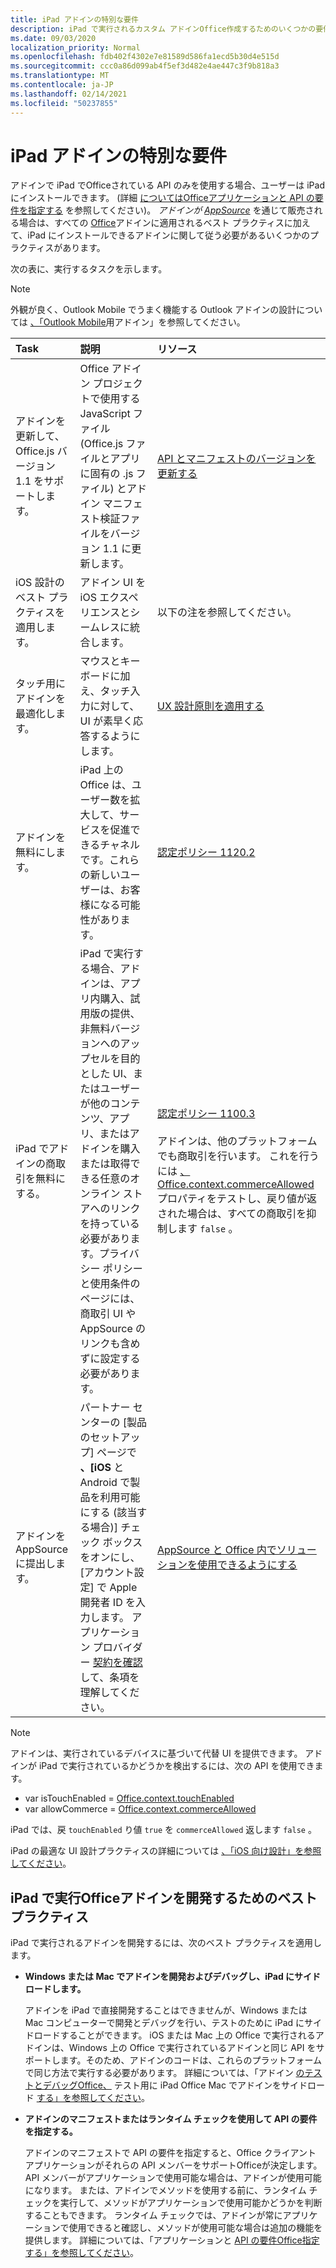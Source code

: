 ```yaml
---
title: iPad アドインの特別な要件
description: iPad で実行されるカスタム アドインOffice作成するためのいくつかの要件について説明します。
ms.date: 09/03/2020
localization_priority: Normal
ms.openlocfilehash: fdb402f4302e7e81589d586fa1ecd5b30d4e515d
ms.sourcegitcommit: ccc0a86d099ab4f5ef3d482e4ae447c3f9b818a3
ms.translationtype: MT
ms.contentlocale: ja-JP
ms.lasthandoff: 02/14/2021
ms.locfileid: "50237855"
---
```

# <a name="special-requirements-for-add-ins-on-the-ipad"></a>iPad アドインの特別な要件

アドインで iPad でOfficeされている API のみを使用する場合、ユーザーは iPad にインストールできます。 (詳細 [についてはOfficeアプリケーションと API の要件を指定する](specify-office-hosts-and-api-requirements.md) を参照してください)。 *アドインが [AppSource](https://appsource.microsoft.com)* を通じて販売される場合は、すべての [Office](../concepts/add-in-development-best-practices.md)アドインに適用されるベスト プラクティスに加えて、iPad にインストールできるアドインに関して従う必要があるいくつかのプラクティスがあります。

次の表に、実行するタスクを示します。

> [!NOTE]
> 外観が良く、Outlook Mobile でうまく機能する Outlook アドインの設計については [、「Outlook Mobile](../outlook/outlook-mobile-addins.md)用アドイン」を参照してください。

|Task|説明|リソース|
|:-----|:-----|:-----|
|アドインを更新して、Office.js バージョン 1.1 をサポートします。|Office アドイン プロジェクトで使用する JavaScript ファイル (Office.js ファイルとアプリに固有の .js ファイル) とアドイン マニフェスト検証ファイルをバージョン 1.1 に更新します。|[API とマニフェストのバージョンを更新する](update-your-javascript-api-for-office-and-manifest-schema-version.md)|
|iOS 設計のベスト プラクティスを適用します。|アドイン UI を iOS エクスペリエンスとシームレスに統合します。| 以下の注を参照してください。 |
|タッチ用にアドインを最適化します。|マウスとキーボードに加え、タッチ入力に対して、UI が素早く応答するようにします。|[UX 設計原則を適用する](../concepts/add-in-development-best-practices.md#apply-ux-design-principles)|
|アドインを無料にします。|iPad 上の Office は、ユーザー数を拡大して、サービスを促進できるチャネルです。これらの新しいユーザーは、お客様になる可能性があります。|[認定ポリシー 1120.2](/legal/marketplace/certification-policies#11202-acquisition-pricing-and-terms)|
|iPad でアドインの商取引を無料にする。|iPad で実行する場合、アドインは、アプリ内購入、試用版の提供、非無料バージョンへのアップセルを目的とした UI、またはユーザーが他のコンテンツ、アプリ、またはアドインを購入または取得できる任意のオンライン ストアへのリンクを持っている必要があります。プライバシー ポリシーと使用条件のページには、商取引 UI や AppSource のリンクも含めずに設定する必要があります。|[認定ポリシー 1100.3](/legal/marketplace/certification-policies#11003-selling-additional-features)<br><br>アドインは、他のプラットフォームでも商取引を行います。 これを行うには [、Office.context.commerceAllowed](/javascript/api/office/office.context#commerceallowed) プロパティをテストし、戻り値が返された場合は、すべての商取引を抑制します `false` 。|
|アドインを AppSource に提出します。|パートナー センターの [製品のセットアップ] ページで **、[iOS** と Android で製品を利用可能にする (該当する場合)] チェック ボックスをオンにし、[アカウント設定] で Apple 開発者 ID を入力します。 アプリケーション プロバイダー [契約を確認](https://go.microsoft.com/fwlink/?linkid=715691) して、条項を理解してください。|[AppSource と Office 内でソリューションを使用できるようにする](/office/dev/store/submit-to-appsource-via-partner-center)|

> [!NOTE]
> アドインは、実行されているデバイスに基づいて代替 UI を提供できます。 アドインが iPad で実行されているかどうかを検出するには、次の API を使用できます。
>
> - var isTouchEnabled = [Office.context.touchEnabled](/javascript/api/office/office.context#touchenabled)
> - var allowCommerce = [Office.context.commerceAllowed](/javascript/api/office/office.context#commerceallowed)
>
> iPad では、戻 `touchEnabled` り値 `true` を `commerceAllowed` 返します `false` 。
>
> iPad の最適な UI 設計プラクティスの詳細については [、「iOS 向け設計」を参照してください](https://developer.apple.com/library/ios/documentation/UserExperience/Conceptual/MobileHIG/)。

## <a name="best-practices-for-developing-office-add-ins-that-can-run-on-ipad"></a>iPad で実行Officeアドインを開発するためのベスト プラクティス

iPad で実行されるアドインを開発するには、次のベスト プラクティスを適用します。

-  **Windows または Mac でアドインを開発およびデバッグし、iPad にサイドロードします。**

    アドインを iPad で直接開発することはできませんが、Windows または Mac コンピューターで開発とデバッグを行い、テストのために iPad にサイドロードすることができます。 iOS または Mac 上の Office で実行されるアドインは、Windows 上の Office で実行されているアドインと同じ API をサポートします。そのため、アドインのコードは、これらのプラットフォームで同じ方法で実行する必要があります。 詳細については、「アドイン [のテストとデバッグOffice、](../testing/test-debug-office-add-ins.md) テスト用に iPad Office Mac でアドインをサイドロード [する」を参照してください](../testing/sideload-an-office-add-in-on-ipad-and-mac.md)。

-  **アドインのマニフェストまたはランタイム チェックを使用して API の要件を指定する。**

    アドインのマニフェストで API の要件を指定すると、Office クライアント アプリケーションがそれらの API メンバーをサポートOfficeが決定します。 API メンバーがアプリケーションで使用可能な場合は、アドインが使用可能になります。 または、アドインでメソッドを使用する前に、ランタイム チェックを実行して、メソッドがアプリケーションで使用可能かどうかを判断することもできます。 ランタイム チェックでは、アドインが常にアプリケーションで使用できると確認し、メソッドが使用可能な場合は追加の機能を提供します。 詳細については、「アプリケーションと [API の要件Office指定する」を参照してください](specify-office-hosts-and-api-requirements.md)。
